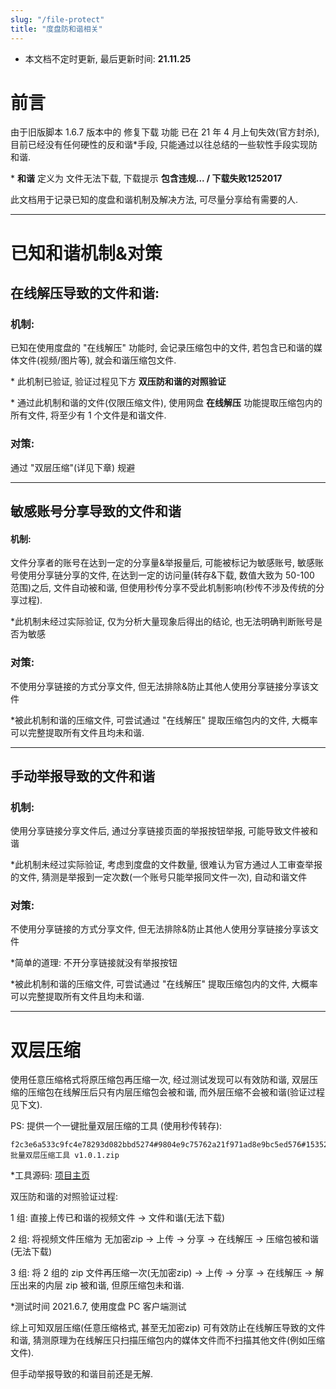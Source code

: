 ```yaml
---
slug: "/file-protect"
title: "度盘防和谐相关"
---
```


- 本文档不定时更新, 最后更新时间: **21.11.25**

# 前言

由于旧版脚本 1.6.7 版本中的 修复下载 功能 已在 21 年 4 月上旬失效(官方封杀), 目前已经没有任何硬性的反和谐\*手段, 只能通过以往总结的一些软性手段实现防和谐.

\* **和谐** 定义为 文件无法下载, 下载提示 **包含违规... / 下载失败1252017**

此文档用于记录已知的度盘和谐机制及解决方法, 可尽量分享给有需要的人.

---

# 已知和谐机制&对策

## 在线解压导致的文件和谐:

### 机制:

已知在使用度盘的 "在线解压" 功能时, 会记录压缩包中的文件, 若包含已和谐的媒体文件(视频/图片等), 就会和谐压缩包文件.

\* 此机制已验证, 验证过程见下方 **双压防和谐的对照验证**

\* 通过此机制和谐的文件(仅限压缩文件), 使用网盘 **在线解压** 功能提取压缩包内的所有文件, 将至少有 1 个文件是和谐文件.

### 对策:

通过 "双层压缩"(详见下章) 规避

---

## 敏感账号分享导致的文件和谐

#### 机制:

文件分享者的账号在达到一定的分享量&举报量后, 可能被标记为敏感账号, 敏感账号使用分享链分享的文件, 在达到一定的访问量(转存&下载, 数值大致为 50-100 范围)之后, 文件自动被和谐, 但使用秒传分享不受此机制影响(秒传不涉及传统的分享过程).

\*此机制未经过实际验证, 仅为分析大量现象后得出的结论, 也无法明确判断账号是否为敏感

### 对策:

不使用分享链接的方式分享文件, 但无法排除&防止其他人使用分享链接分享该文件

\*被此机制和谐的压缩文件, 可尝试通过 "在线解压" 提取压缩包内的文件, 大概率可以完整提取所有文件且均未和谐.

---

## 手动举报导致的文件和谐

### 机制:

使用分享链接分享文件后, 通过分享链接页面的举报按钮举报, 可能导致文件被和谐

\*此机制未经过实际验证, 考虑到度盘的文件数量, 很难认为官方通过人工审查举报的文件, 猜测是举报到一定次数(一个账号只能举报同文件一次), 自动和谐文件

### 对策:

不使用分享链接的方式分享文件, 但无法排除&防止其他人使用分享链接分享该文件

\*简单的道理: 不开分享链接就没有举报按钮

\*被此机制和谐的压缩文件, 可尝试通过 "在线解压" 提取压缩包内的文件, 大概率可以完整提取所有文件且均未和谐.

---

# 双层压缩

使用任意压缩格式将原压缩包再压缩一次, 经过测试发现可以有效防和谐, 双层压缩的压缩包在线解压后只有内层压缩包会被和谐, 而外层压缩不会被和谐(验证过程见下文).

PS: 提供一个一键批量双层压缩的工具 (使用秒传转存):

```plain
f2c3e6a533c9fc4e78293d082bbd5274#9804e9c75762a21f971ad8e9bc5ed576#15352276#auto_double_zip 批量双层压缩工具 v1.0.1.zip
```

\*工具源码: [项目主页](https://github.com/mengzonefire/auto_double_zip)

双压防和谐的对照验证过程:

1 组: 直接上传已和谐的视频文件 -> 文件和谐(无法下载)

2 组: 将视频文件压缩为 无加密zip -> 上传 -> 分享 -> 在线解压 -> 压缩包被和谐(无法下载)

3 组: 将 2 组的 zip 文件再压缩一次(无加密zip) -> 上传 -> 分享 -> 在线解压 -> 解压出来的内层 zip 被和谐, 但原压缩包未和谐.

\*测试时间 2021.6.7, 使用度盘 PC 客户端测试

综上可知双层压缩(任意压缩格式, 甚至无加密zip) 可有效防止在线解压导致的文件和谐, 猜测原理为在线解压只扫描压缩包内的媒体文件而不扫描其他文件(例如压缩文件).

但手动举报导致的和谐目前还是无解.


